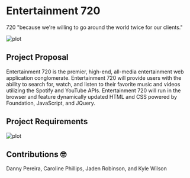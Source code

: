 # Entertainment 720
720 "because we're willing to go around the world twice for our clients."

![plot](https://media.giphy.com/media/aB0pip0UqZarm/giphy.gif?raw=true "Preview")

## Project Proposal
Entertainment 720 is the premier, high-end, all-media entertainment web application conglomerate. Entertainment 720 will provide users with the ability to search for, watch, and listen to their favorite music and videos utilizing the Spotify and YouTube APIs. Entertainment 720 will run in the browser and feature dynamically updated HTML and CSS powered by Foundation, JavaScript, and JQuery. 

## Project Requirements
![plot](/project-requirements.png?raw=true "Preview")


## Contributions 🤓
Danny Pereira,
Caroline Phillips,
Jaden Robinson,
and Kyle Wilson